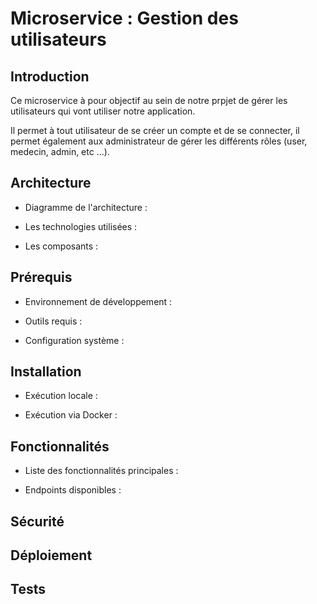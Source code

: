 <h1> Microservice : Gestion des utilisateurs </h1>

<h2> Introduction </h2>

Ce microservice à pour objectif au sein de notre prpjet de gérer les utilisateurs qui vont utiliser notre application.

Il permet à tout utilisateur de se créer un compte et de se connecter, il permet également aux administrateur de gérer les différents rôles (user, medecin, admin, etc ...).

 <h2> Architecture </h2>
 
 * Diagramme de l'architecture :
 
 * Les technologies utilisées : 
 
 * Les composants :
 
 <h2> Prérequis </h2>
 
 * Environnement de développement :
 
 * Outils requis :
 
 * Configuration système :
 
 <h2> Installation </h2>
 
 * Exécution locale :
 
 * Exécution via Docker :
 
 <h2> Fonctionnalités </h2>
 
 * Liste des fonctionnalités principales :
 
 * Endpoints disponibles : 
 
 <h2> Sécurité </h2>
 
 <h2> Déploiement </h2>
 
 <h2> Tests </h2>